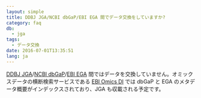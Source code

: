 ```yaml
---
layout: simple
title: DDBJ JGA/NCBI dbGaP/EBI EGA 間でデータ交換をしていますか?
category: faq
db:
  - jga
tags: 
  - データ交換
date: 2016-07-01T13:35:51
lang: ja
---
```




<p><a href="/jga/index.html">DDBJ JGA</a>/<a href="https://www.ncbi.nlm.nih.gov/gap">NCBI dbGaP</a>/<a href="https://www.ebi.ac.uk/ega">EBI EGA</a> 間ではデータを交換していません。オミックスデータの横断検索サービスである <a href="https://www.omicsdi.org/database">EBI Omics DI</a> では dbGaP と EGA のメタデータ概要がインデックスされており、JGA も収載される予定です。</p>
